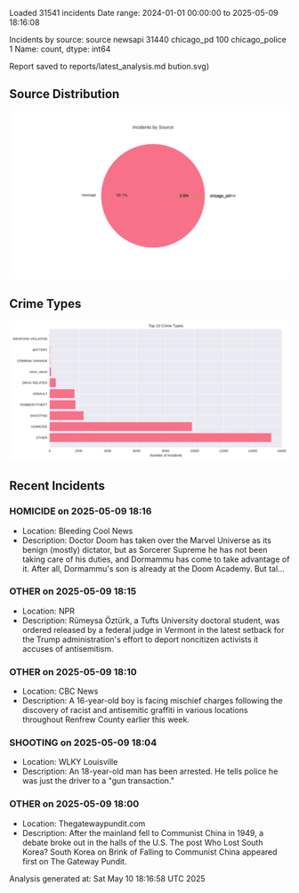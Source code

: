 
Loaded 31541 incidents
Date range: 2024-01-01 00:00:00 to 2025-05-09 18:16:08

Incidents by source:
source
newsapi           31440
chicago_pd          100
chicago_police        1
Name: count, dtype: int64

Report saved to reports/latest_analysis.md
bution.svg)

## Source Distribution
![Source Distribution](images/source_distribution.svg)

## Crime Types
![Crime Types](images/crime_types.svg)

## Recent Incidents

### HOMICIDE on 2025-05-09 18:16
- Location: Bleeding Cool News
- Description: Doctor Doom has taken over the Marvel Universe as its benign (mostly) dictator, but as Sorcerer Supreme he has not been taking care of his duties, and Dormammu has come to take advantage of it. After all, Dormammu's son is already at the Doom Academy. But tal…


### OTHER on 2025-05-09 18:15
- Location: NPR
- Description: Rümeysa Öztürk, a Tufts University doctoral student, was ordered released by a federal judge in Vermont in the latest setback for the Trump administration's effort to deport noncitizen activists it accuses of antisemitism.


### OTHER on 2025-05-09 18:10
- Location: CBC News
- Description: A 16-year-old boy is facing mischief charges following the discovery of racist and antisemitic graffiti in various locations throughout Renfrew County earlier this week.


### SHOOTING on 2025-05-09 18:04
- Location: WLKY Louisville
- Description: An 18-year-old man has been arrested. He tells police he was just the driver to a "gun transaction."


### OTHER on 2025-05-09 18:00
- Location: Thegatewaypundit.com
- Description: After the mainland fell to Communist China in 1949, a debate broke out in the halls of the U.S.
The post Who Lost South Korea? South Korea on Brink of Falling to Communist China appeared first on The Gateway Pundit.

Analysis generated at: Sat May 10 18:16:58 UTC 2025
